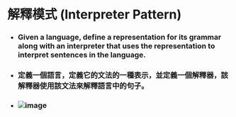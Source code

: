 解釋模式 (Interpreter Pattern)
=====
* ### Given a language, define a representation for its grammar along with an interpreter that uses the representation to interpret sentences in the language.
* ### 定義一個語言，定義它的文法的一種表示，並定義一個解釋器，該解釋器使用該文法來解釋語言中的句子。
* ### ![image]()
